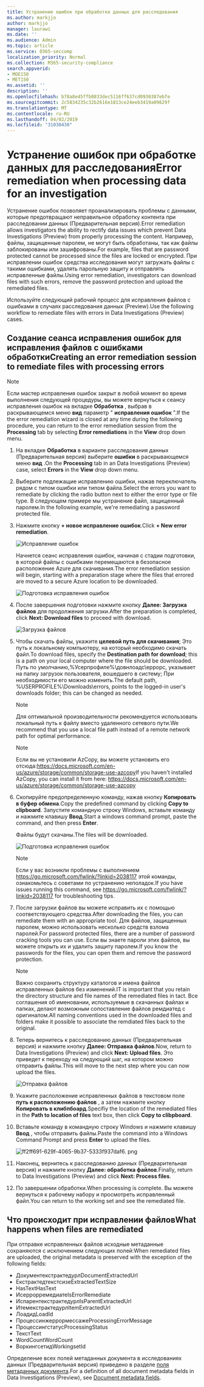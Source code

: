 ```yaml
---
title: Устранение ошибок при обработке данных для расследования
ms.author: markjjo
author: markjjo
manager: laurawi
ms.date: ''
ms.audience: Admin
ms.topic: article
ms.service: O365-seccomp
localization_priority: Normal
ms.collection: M365-security-compliance
search.appverid:
- MOE150
- MET150
ms.assetid: ''
description: ''
ms.openlocfilehash: b78a8e45ffb0833dec5116ff637cd0930387ebfe
ms.sourcegitcommit: 2c5834235c32b2616e1813ce24eeb3419a09629f
ms.translationtype: MT
ms.contentlocale: ru-RU
ms.lasthandoff: 04/02/2019
ms.locfileid: "31030430"
---
```

# <a name="error-remediation-when-processing-data-for-an-investigation"></a><span data-ttu-id="302fd-102">Устранение ошибок при обработке данных для расследования</span><span class="sxs-lookup"><span data-stu-id="302fd-102">Error remediation when processing data for an investigation</span></span>

<span data-ttu-id="302fd-103">Устранение ошибок позволяет проанализировать проблемы с данными, которые предотвращают неправильное обработку контента при расследовании данных (Предварительная версия).</span><span class="sxs-lookup"><span data-stu-id="302fd-103">Error remediation allows investigators the ability to rectify data issues which prevent Data Investigations (Preview) from properly processing the content.</span></span> <span data-ttu-id="302fd-104">Например, файлы, защищенные паролем, не могут быть обработаны, так как файлы заблокированы или зашифрованы.</span><span class="sxs-lookup"><span data-stu-id="302fd-104">For example, files that are password protected cannot be processed since the files are locked or encrypted.</span></span> <span data-ttu-id="302fd-105">При исправлении ошибок средства исследования могут загружать файлы с такими ошибками, удалять парольную защиту и отправлять исправленные файлы.</span><span class="sxs-lookup"><span data-stu-id="302fd-105">Using error remediation, investigators can download files with such errors, remove the password protection and upload the remediated files.</span></span>

<span data-ttu-id="302fd-106">Используйте следующий рабочий процесс для исправления файлов с ошибками в случаях расследования данных (Preview).</span><span class="sxs-lookup"><span data-stu-id="302fd-106">Use the following workflow to remediate files with errors in Data Investigations (Preview) cases.</span></span>

## <a name="creating-an-error-remediation-session-to-remediate-files-with-processing-errors"></a><span data-ttu-id="302fd-107">Создание сеанса исправления ошибок для исправления файлов с ошибками обработки</span><span class="sxs-lookup"><span data-stu-id="302fd-107">Creating an error remediation session to remediate files with processing errors</span></span>

>[!NOTE]
><span data-ttu-id="302fd-108">Если мастер исправления ошибок закрыт в любой момент во время выполнения следующей процедуры, вы можете вернуться к сеансу исправления ошибок на вкладке **Обработка** , выбрав в раскрывающемся меню **вид** параметр " **исправления ошибок** ".</span><span class="sxs-lookup"><span data-stu-id="302fd-108">If the the error remediation wizard is closed at any time during the following procedure, you can return to the error remediation session from the **Processing** tab by selecting **Error remediations** in the **View** drop down menu.</span></span>

1. <span data-ttu-id="302fd-109">На вкладке **Обработка** в варианте расследования данных (Предварительная версия) выберите **ошибки** в раскрывающемся меню **вид** .</span><span class="sxs-lookup"><span data-stu-id="302fd-109">On the **Processing** tab in an Data Investigations (Preview) case, select **Errors** in the **View** drop down menu.</span></span>

2. <span data-ttu-id="302fd-110">Выберите подлежащие исправлению ошибки, нажав переключатель рядом с типом ошибки или типом файла.</span><span class="sxs-lookup"><span data-stu-id="302fd-110">Select the errors you want to remediate by clicking the radio button next to either the error type or file type.</span></span>  <span data-ttu-id="302fd-111">В следующем примере мы устранение файл, защищенный паролем.</span><span class="sxs-lookup"><span data-stu-id="302fd-111">In the following example, we're remediating a password protected file.</span></span>

3. <span data-ttu-id="302fd-112">Нажмите кнопку **+ новое исправление ошибок**.</span><span class="sxs-lookup"><span data-stu-id="302fd-112">Click **+ New error remediation**.</span></span>

    ![Исправление ошибок](../media/8c2faf1a-834b-44fc-b418-6a18aed8b81a.png)

    <span data-ttu-id="302fd-114">Начнется сеанс исправления ошибок, начиная с стадии подготовки, в которой файлы с ошибками перемещаются в безопасное расположение Azure для скачивания.</span><span class="sxs-lookup"><span data-stu-id="302fd-114">The error remediation session will begin, starting with a preparation stage where the files that errored are moved to a secure Azure location to be downloaded.</span></span>

    ![Подготовка исправления ошибок](../media/390572ec-7012-47c4-a6b6-4cbb5649e8a8.png)

4. <span data-ttu-id="302fd-116">После завершения подготовки нажмите кнопку **Далее: Загрузка файлов** для продолжения загрузки.</span><span class="sxs-lookup"><span data-stu-id="302fd-116">After the preparation is completed, click **Next: Download files** to proceed with download.</span></span>

    ![Загрузка файлов](../media/6ac04b09-8e13-414a-9e24-7c75ba586363.png)

5. <span data-ttu-id="302fd-118">Чтобы скачать файлы, укажите **целевой путь для скачивания**; Это путь к локальному компьютеру, на который необходимо скачать файл.</span><span class="sxs-lookup"><span data-stu-id="302fd-118">To download files, specify the **Destination path for download**; this is a path on your local computer where the file should be downloaded.</span></span>  <span data-ttu-id="302fd-119">Путь по умолчанию,%Усерпрофиле%\довнлоадс\еррорс, указывает на папку загрузок пользователя, вошедшего в систему; При необходимости его можно изменить.</span><span class="sxs-lookup"><span data-stu-id="302fd-119">The default path, %USERPROFILE%\Downloads\errors, points to the logged-in user's downloads folder; this can be changed as needed.</span></span>

    >[!NOTE]
    ><span data-ttu-id="302fd-120">Для оптимальной производительности рекомендуется использовать локальный путь к файлу вместо удаленного сетевого пути.</span><span class="sxs-lookup"><span data-stu-id="302fd-120">We recommend that you use a local file path instead of a remote network path for optimal performance.</span></span>

    > [!NOTE]
    > <span data-ttu-id="302fd-121">Если вы не установили AzCopy, вы можете установить его отсюда:https://docs.microsoft.com/en-us/azure/storage/common/storage-use-azcopy</span><span class="sxs-lookup"><span data-stu-id="302fd-121">If you haven't installed AzCopy, you can install it from here: https://docs.microsoft.com/en-us/azure/storage/common/storage-use-azcopy</span></span>

6. <span data-ttu-id="302fd-122">Скопируйте предопределенную команду, нажав кнопку **Копировать в буфер обмена**.</span><span class="sxs-lookup"><span data-stu-id="302fd-122">Copy the predefined command by clicking **Copy to clipboard**.</span></span> <span data-ttu-id="302fd-123">Запустите командную строку Windows, вставьте команду и нажмите клавишу **Ввод**.</span><span class="sxs-lookup"><span data-stu-id="302fd-123">Start a windows command prompt, paste the command, and then press **Enter**.</span></span>  

    <span data-ttu-id="302fd-124">Файлы будут скачаны.</span><span class="sxs-lookup"><span data-stu-id="302fd-124">The files will be downloaded.</span></span>

    ![Подготовка исправления ошибок](../media/f364ab4d-31c5-4375-b69f-650f694a2f69.png)

     > [!NOTE]
     > <span data-ttu-id="302fd-126">Если у вас возникли проблемы с выполнением https://go.microsoft.com/fwlink/?linkid=2038117 этой команды, ознакомьтесь с советами по устранению неполадок.</span><span class="sxs-lookup"><span data-stu-id="302fd-126">If you have issues running this command, see https://go.microsoft.com/fwlink/?linkid=2038117 for troubleshooting tips.</span></span>

7. <span data-ttu-id="302fd-127">После загрузки файлов вы можете исправить их с помощью соответствующего средства.</span><span class="sxs-lookup"><span data-stu-id="302fd-127">After downloading the files, you can remediate them with an appropriate tool.</span></span> <span data-ttu-id="302fd-128">Для файлов, защищенных паролем, можно использовать несколько средств взлома паролей.</span><span class="sxs-lookup"><span data-stu-id="302fd-128">For password protected files, there are a number of password cracking tools you can use.</span></span> <span data-ttu-id="302fd-129">Если вы знаете пароли этих файлов, вы можете открыть их и удалить защиту паролем.</span><span class="sxs-lookup"><span data-stu-id="302fd-129">If you know the passwords for the files, you can open them and remove the password protection.</span></span>
    > [!NOTE]
    > <span data-ttu-id="302fd-130">Важно сохранить структуру каталогов и имена файлов исправленных файлов без изменений.</span><span class="sxs-lookup"><span data-stu-id="302fd-130">IT is important that you retain the directory structure and file names of the remediated files in tact.</span></span>  <span data-ttu-id="302fd-131">Все соглашения об именовании, используемые в скачанных файлах и папках, делают возможным сопоставление файлов ремдиатед с оригиналом.</span><span class="sxs-lookup"><span data-stu-id="302fd-131">All naming conventions used in the downloaded files and folders make it possible to associate the remdiated files back to the original.</span></span>

8. <span data-ttu-id="302fd-132">Теперь вернитесь к расследованию данных (Предварительная версия) и нажмите кнопку **Далее: Отправка файлов**.</span><span class="sxs-lookup"><span data-stu-id="302fd-132">Now, return to Data Investigations (Preview) and click **Next: Upload files**.</span></span>  <span data-ttu-id="302fd-133">Это приведет к переходу на следующий шаг, на котором можно отправить файлы.</span><span class="sxs-lookup"><span data-stu-id="302fd-133">This will move to the next step where you can now upload the files.</span></span>

    ![Отправка файлов](../media/af3d8617-1bab-4ecd-8de0-22e53acba240.png)

9. <span data-ttu-id="302fd-135">Укажите расположение исправленных файлов в текстовом поле **путь к расположению файлов** , а затем нажмите кнопку **Копировать в клибпбоард**.</span><span class="sxs-lookup"><span data-stu-id="302fd-135">Specifiy the location of the remediated files in the **Path to location of files** text box, then click **Copy to clibpboard**.</span></span>

10. <span data-ttu-id="302fd-136">Вставьте команду в командную строку Windows и нажмите клавишу **Ввод** , чтобы отправить файлы.</span><span class="sxs-lookup"><span data-stu-id="302fd-136">Paste the command into a Windows Command Prompt and press **Enter** to upload the files.</span></span>

    ![ff2ff691-629f-4065-9b37-5333f937daf6. png](../media/ff2ff691-629f-4065-9b37-5333f937daf6.png)

11. <span data-ttu-id="302fd-138">Наконец, вернитесь к расследованию данных (Предварительная версия) и нажмите кнопку **Далее: обработка файлов**.</span><span class="sxs-lookup"><span data-stu-id="302fd-138">Finally, return to Data Investigations (Preview) and click **Next: Process files**.</span></span>

12. <span data-ttu-id="302fd-139">По завершении обработки.</span><span class="sxs-lookup"><span data-stu-id="302fd-139">When processing is complete.</span></span>  <span data-ttu-id="302fd-140">Вы можете вернуться к рабочему набору и просмотреть исправленный файл.</span><span class="sxs-lookup"><span data-stu-id="302fd-140">You can return to the working set and see the remediated file.</span></span>

## <a name="what-happens-when-files-are-remediated"></a><span data-ttu-id="302fd-141">Что происходит при исправлении файлов</span><span class="sxs-lookup"><span data-stu-id="302fd-141">What happens when files are remediated</span></span>

<span data-ttu-id="302fd-142">При отправке исправленных файлов исходные метаданные сохраняются с исключением следующих полей:</span><span class="sxs-lookup"><span data-stu-id="302fd-142">When remediated files are uploaded, the original metadata is preserved with the exception of the following fields:</span></span> 

- <span data-ttu-id="302fd-143">Документекстрактедурл</span><span class="sxs-lookup"><span data-stu-id="302fd-143">DocumentExtractedUrl</span></span>
- <span data-ttu-id="302fd-144">Екстрактедтекстсизе</span><span class="sxs-lookup"><span data-stu-id="302fd-144">ExtractedTextSize</span></span>
- <span data-ttu-id="302fd-145">HasText</span><span class="sxs-lookup"><span data-stu-id="302fd-145">HasText</span></span>
- <span data-ttu-id="302fd-146">Исеррорремедиате</span><span class="sxs-lookup"><span data-stu-id="302fd-146">IsErrorRemediate</span></span>
- <span data-ttu-id="302fd-147">Испарентекстрактедурл</span><span class="sxs-lookup"><span data-stu-id="302fd-147">IsParentExtractedUrl</span></span>
- <span data-ttu-id="302fd-148">Итемекстрактедурл</span><span class="sxs-lookup"><span data-stu-id="302fd-148">ItemExtractedUrl</span></span>
- <span data-ttu-id="302fd-149">Лоадид</span><span class="sxs-lookup"><span data-stu-id="302fd-149">LoadId</span></span>
- <span data-ttu-id="302fd-150">Процессинжеррормессаже</span><span class="sxs-lookup"><span data-stu-id="302fd-150">ProcessingErrorMessage</span></span>
- <span data-ttu-id="302fd-151">Процессингстатус</span><span class="sxs-lookup"><span data-stu-id="302fd-151">ProcessingStatus</span></span>
- <span data-ttu-id="302fd-152">Текст</span><span class="sxs-lookup"><span data-stu-id="302fd-152">Text</span></span>
- <span data-ttu-id="302fd-153">WordCount</span><span class="sxs-lookup"><span data-stu-id="302fd-153">WordCount</span></span>
- <span data-ttu-id="302fd-154">Воркингсетид</span><span class="sxs-lookup"><span data-stu-id="302fd-154">WorkingsetId</span></span>

<span data-ttu-id="302fd-155">Определение всех полей метаданных документа в исследованиях данных (Предварительная версия) приведено в разделе [поля метаданных документа](document-metadata-fields.md).</span><span class="sxs-lookup"><span data-stu-id="302fd-155">For a definition of all document metadata fields in Data Investigations (Preview), see [Document metadata fields](document-metadata-fields.md).</span></span>